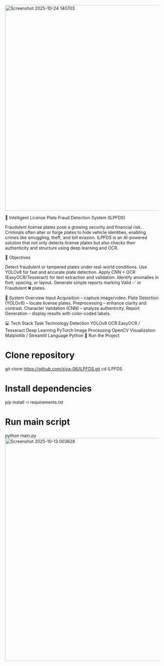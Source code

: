 <img width="1192" height="672" alt="Screenshot 2025-10-24 140703" src="https://github.com/user-attachments/assets/6401badc-e616-4ec0-ae50-70cff943c412" />

🚗 Intelligent License Plate Fraud Detection System (ILPFDS)

Fraudulent license plates pose a growing security and financial risk. Criminals often alter or forge plates to hide vehicle identities, enabling crimes like smuggling, theft, and toll evasion.
ILPFDS is an AI-powered solution that not only detects license plates but also checks their authenticity and structure using deep learning and OCR.

🎯 Objectives

Detect fraudulent or tampered plates under real-world conditions.
Use YOLOv8 for fast and accurate plate detection.
Apply CNN + OCR (EasyOCR/Tesseract) for text extraction and validation.
Identify anomalies in font, spacing, or layout.
Generate simple reports marking Valid ✅ or Fraudulent ❌ plates.

🧱 System Overview
Input Acquisition – capture image/video.
Plate Detection (YOLOv8) – locate license plates.
Preprocessing – enhance clarity and contrast.
Character Validation (CNN) – analyze authenticity.
Report Generation – display results with color-coded labels.

💻 Tech Stack
Task	Technology
Detection	YOLOv8
OCR	EasyOCR / Tesseract
Deep Learning	PyTorch
Image Processing	OpenCV
Visualization	Matplotlib / Streamlit
Language	Python
🚀 Run the Project
# Clone repository
git clone https://github.com/siya-06/ILPFDS.git
cd ILPFDS

# Install dependencies
pip install -r requirements.txt

# Run main script
python main.py
<img width="977" height="728" alt="Screenshot 2025-10-13 003628" src="https://github.com/user-attachments/assets/efa30dcc-9c78-4fe5-ad91-c12f8d87fe07" />

